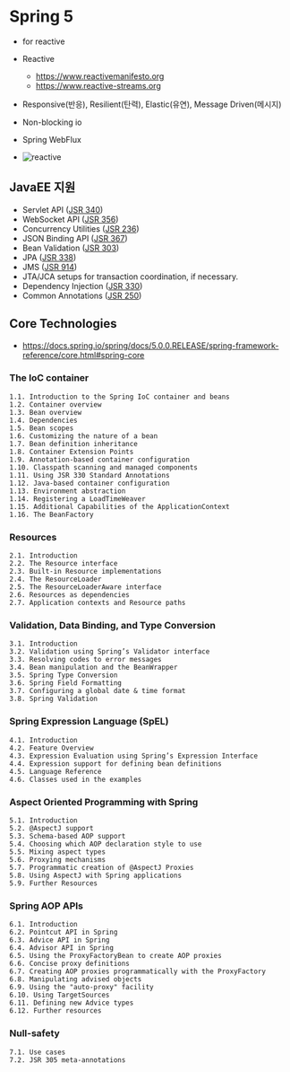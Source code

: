 # Spring 5
- for reactive
- Reactive
  - https://www.reactivemanifesto.org
  - https://www.reactive-streams.org
- Responsive(반응), Resilient(탄력), Elastic(유연), Message Driven(메시지)
- Non-blocking io
- Spring WebFlux

- <img src="images/diagram-reactive.webp" alt="reactive" class="img"/>

## JavaEE 지원
- Servlet API ([JSR 340](https://jcp.org/en/jsr/detail?id=340))
- WebSocket API ([JSR 356](https://jcp.org/en/jsr/detail?id=356))
- Concurrency Utilities ([JSR 236](https://jcp.org/en/jsr/detail?id=236))
- JSON Binding API ([JSR 367](https://jcp.org/en/jsr/detail?id=367))
- Bean Validation ([JSR 303](https://jcp.org/en/jsr/detail?id=303))
- JPA ([JSR 338](https://jcp.org/en/jsr/detail?id=338))
- JMS ([JSR 914](https://jcp.org/en/jsr/detail?id=914))
- JTA/JCA setups for transaction coordination, if necessary.
- Dependency Injection ([JSR 330](https://jcp.org/en/jsr/detail?id=330))
- Common Annotations ([JSR 250](https://jcp.org/en/jsr/detail?id=250))

## Core Technologies
- https://docs.spring.io/spring/docs/5.0.0.RELEASE/spring-framework-reference/core.html#spring-core

### The IoC container
```
1.1. Introduction to the Spring IoC container and beans
1.2. Container overview
1.3. Bean overview
1.4. Dependencies
1.5. Bean scopes
1.6. Customizing the nature of a bean
1.7. Bean definition inheritance
1.8. Container Extension Points
1.9. Annotation-based container configuration
1.10. Classpath scanning and managed components
1.11. Using JSR 330 Standard Annotations
1.12. Java-based container configuration
1.13. Environment abstraction
1.14. Registering a LoadTimeWeaver
1.15. Additional Capabilities of the ApplicationContext
1.16. The BeanFactory
```

### Resources
```
2.1. Introduction
2.2. The Resource interface
2.3. Built-in Resource implementations
2.4. The ResourceLoader
2.5. The ResourceLoaderAware interface
2.6. Resources as dependencies
2.7. Application contexts and Resource paths
```

### Validation, Data Binding, and Type Conversion
```
3.1. Introduction
3.2. Validation using Spring’s Validator interface
3.3. Resolving codes to error messages
3.4. Bean manipulation and the BeanWrapper
3.5. Spring Type Conversion
3.6. Spring Field Formatting
3.7. Configuring a global date & time format
3.8. Spring Validation
```

### Spring Expression Language (SpEL)
```
4.1. Introduction
4.2. Feature Overview
4.3. Expression Evaluation using Spring’s Expression Interface
4.4. Expression support for defining bean definitions
4.5. Language Reference
4.6. Classes used in the examples
```
### Aspect Oriented Programming with Spring
```
5.1. Introduction
5.2. @AspectJ support
5.3. Schema-based AOP support
5.4. Choosing which AOP declaration style to use
5.5. Mixing aspect types
5.6. Proxying mechanisms
5.7. Programmatic creation of @AspectJ Proxies
5.8. Using AspectJ with Spring applications
5.9. Further Resources
```

### Spring AOP APIs
```
6.1. Introduction
6.2. Pointcut API in Spring
6.3. Advice API in Spring
6.4. Advisor API in Spring
6.5. Using the ProxyFactoryBean to create AOP proxies
6.6. Concise proxy definitions
6.7. Creating AOP proxies programmatically with the ProxyFactory
6.8. Manipulating advised objects
6.9. Using the "auto-proxy" facility
6.10. Using TargetSources
6.11. Defining new Advice types
6.12. Further resources
```

### Null-safety
```
7.1. Use cases
7.2. JSR 305 meta-annotations
```
